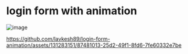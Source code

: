 # login form with animation
![image](https://github.com/lavkesh89/login-form-animation/assets/131283151/adf15b5e-37c2-4ce4-b918-42e5478055af)


https://github.com/lavkesh89/login-form-animation/assets/131283151/87481013-25d2-49f1-8fd6-7fe60332e7be

